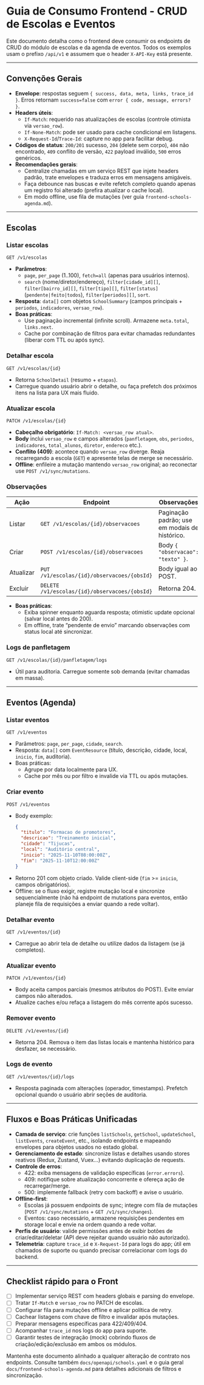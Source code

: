 # Guia de Consumo Frontend - CRUD de Escolas e Eventos

Este documento detalha como o frontend deve consumir os endpoints de CRUD do módulo de escolas e da agenda de eventos. Todos os exemplos usam o prefixo `/api/v1` e assumem que o header `X-API-Key` está presente.

---

## Convenções Gerais
- **Envelope**: respostas seguem `{ success, data, meta, links, trace_id }`. Erros retornam `success=false` com `error { code, message, errors? }`.
- **Headers úteis**:
  - `If-Match`: requerido nas atualizações de escolas (controle otimista via `versao_row`).
  - `If-None-Match`: pode ser usado para cache condicional em listagens.
  - `X-Request-Id`/`Trace-Id`: capture no app para facilitar debug.
- **Códigos de status**: `200/201` sucesso, `204` (delete sem corpo), `404` não encontrado, `409` conflito de versão, `422` payload inválido, `500` erros genéricos.
- **Recomendações gerais**:
  - Centralize chamadas em um serviço REST que injete headers padrão, trate envelopes e traduza erros em mensagens amigáveis.
  - Faça debounce nas buscas e evite refetch completo quando apenas um registro foi alterado (prefira atualizar o cache local).
  - Em modo offline, use fila de mutações (ver guia `frontend-schools-agenda.md`).

---

## Escolas

### Listar escolas
`GET /v1/escolas`
- **Parâmetros**:
  - `page`, `per_page` (1..100), `fetch=all` (apenas para usuários internos).
  - `search` (nome/diretor/endereço), `filter[cidade_id][]`, `filter[bairro_id][]`, `filter[tipo][]`, `filter[status]` (`pendente|feito|todos`), `filter[periodos][]`, `sort`.
- **Resposta**: `data[]` com objetos `SchoolSummary` (campos principais + `periodos`, `indicadores`, `versao_row`).
- **Boas práticas**:
  - Use paginação incremental (infinite scroll). Armazene `meta.total`, `links.next`.
  - Cache por combinação de filtros para evitar chamadas redundantes (liberar com TTL ou após sync).

### Detalhar escola
`GET /v1/escolas/{id}`
- Retorna `SchoolDetail` (resumo + `etapas`).
- Carregue quando usuário abrir o detalhe, ou faça prefetch dos próximos itens na lista para UX mais fluido.

### Atualizar escola
`PATCH /v1/escolas/{id}`
- **Cabeçalho obrigatório**: `If-Match: <versao_row atual>`.
- **Body** inclui `versao_row` e campos alterados (`panfletagem`, `obs`, `periodos`, `indicadores`, `total_alunos`, `diretor`, `endereco` etc.).
- **Conflito (409)**: acontece quando `versao_row` diverge. Reaja recarregando a escola (`GET`) e apresente telas de merge se necessário.
- **Offline**: enfileire a mutação mantendo `versao_row` original; ao reconectar use `POST /v1/sync/mutations`.

### Observações
| Ação | Endpoint | Observações |
|------|----------|-------------|
| Listar | `GET /v1/escolas/{id}/observacoes` | Paginação padrão; use em modais de histórico. |
| Criar | `POST /v1/escolas/{id}/observacoes` | Body `{ "observacao": "texto" }`. |
| Atualizar | `PUT /v1/escolas/{id}/observacoes/{obsId}` | Body igual ao POST. |
| Excluir | `DELETE /v1/escolas/{id}/observacoes/{obsId}` | Retorna 204. |

- **Boas práticas**:
  - Exiba spinner enquanto aguarda resposta; otimistic update opcional (salvar local antes do 200).
  - Em offline, trate “pendente de envio” marcando observações com status local até sincronizar.

### Logs de panfletagem
`GET /v1/escolas/{id}/panfletagem/logs`
- Útil para auditoria. Carregue somente sob demanda (evitar chamadas em massa).

---

## Eventos (Agenda)

### Listar eventos
`GET /v1/eventos`
- Parâmetros: `page`, `per_page`, `cidade`, `search`.
- Resposta: `data[]` com `EventResource` (título, descrição, cidade, local, `inicio`, `fim`, auditoria).
- Boas práticas:
  - Agrupe por data localmente para UX.
  - Cache por mês ou por filtro e invalide via TTL ou após mutações.

### Criar evento
`POST /v1/eventos`
- Body exemplo:
  ```json
  {
    "titulo": "Formacao de promotores",
    "descricao": "Treinamento inicial",
    "cidade": "Tijucas",
    "local": "Auditório central",
    "inicio": "2025-11-10T08:00:00Z",
    "fim": "2025-11-10T12:00:00Z"
  }
  ```
- Retorno 201 com objeto criado. Valide client-side (`fim` >= `inicio`, campos obrigatórios).
- Offline: se o fluxo exigir, registre mutação local e sincronize sequencialmente (não há endpoint de mutations para eventos, então planeje fila de requisições a enviar quando a rede voltar).

### Detalhar evento
`GET /v1/eventos/{id}`
- Carregue ao abrir tela de detalhe ou utilize dados da listagem (se já completos).

### Atualizar evento
`PATCH /v1/eventos/{id}`
- Body aceita campos parciais (mesmos atributos do POST). Evite enviar campos não alterados.
- Atualize caches e/ou refaça a listagem do mês corrente após sucesso.

### Remover evento
`DELETE /v1/eventos/{id}`
- Retorna 204. Remova o item das listas locais e mantenha histórico para desfazer, se necessário.

### Logs de evento
`GET /v1/eventos/{id}/logs`
- Resposta paginada com alterações (operador, timestamps). Prefetch opcional quando o usuário abrir seções de auditoria.

---

## Fluxos e Boas Práticas Unificadas
- **Camada de serviço**: crie funções `listSchools`, `getSchool`, `updateSchool`, `listEvents`, `createEvent`, etc., isolando endpoints e mapeando envelopes para objetos usados no estado global.
- **Gerenciamento de estado**: sincronize listas e detalhes usando stores reativos (Redux, Zustand, Vuex...) evitando duplicação de requests.
- **Controle de erros**:
  - 422: exiba mensagens de validação específicas (`error.errors`).
  - 409: notifique sobre atualização concorrente e ofereça ação de recarregar/merge.
  - 500: implemente fallback (retry com backoff) e avise o usuário.
- **Offline-first**:
  - Escolas já possuem endpoints de sync; integre com fila de mutações (`POST /v1/sync/mutations` + `GET /v1/sync/changes`).
  - Eventos: caso necessário, armazene requisições pendentes em storage local e envie na ordem quando a rede voltar.
- **Perfis de usuário**: valide permissões antes de exibir botões de criar/editar/deletar (API deve rejeitar quando usuário não autorizado).
- **Telemetria**: capture `trace_id` e `X-Request-Id` para logs do app; útil em chamados de suporte ou quando precisar correlacionar com logs do backend.

---

## Checklist rápido para o Front
- [ ] Implementar serviço REST com headers globais e parsing do envelope.
- [ ] Tratar `If-Match` e `versao_row` no PATCH de escolas.
- [ ] Configurar fila para mutações offline e aplicar política de retry.
- [ ] Cachear listagens com chave de filtro e invalidar após mutações.
- [ ] Preparar mensagens específicas para 422/409/404.
- [ ] Acompanhar `trace_id` nos logs do app para suporte.
- [ ] Garantir testes de integração (mock) cobrindo fluxos de criação/edição/exclusão em ambos os módulos.

Mantenha este documento alinhado a qualquer alteração de contrato nos endpoints. Consulte também `docs/openapi/schools.yaml` e o guia geral `docs/frontend-schools-agenda.md` para detalhes adicionais de filtros e sincronização.
